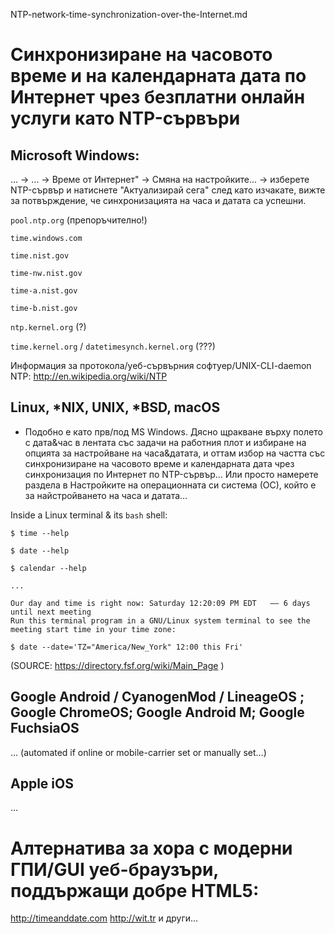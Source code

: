 NTP-network-time-synchronization-over-the-Internet.md

# Синхронизиране на часовото време и на календарната дата по Интернет чрез безплатни онлайн услуги като NTP-сървъри

## Microsoft Windows:

... -> ... -> Време от Интернет" -> Смяна на настройките... -> изберете NTP-сървър и натиснете "Актуализирай сега" след като изчакате, вижте за потвърждение, че синхронизацията на часа и датата са успешни.

`pool.ntp.org`
(препоръчително!)

`time.windows.com`

`time.nist.gov`

`time-nw.nist.gov`

`time-a.nist.gov`

`time-b.nist.gov`

`ntp.kernel.org` (?)

`time.kernel.org` / `datetimesynch.kernel.org`
(???)

Информация за протокола/уеб-сървърния софтуер/UNIX-CLI-daemon NTP:
http://en.wikipedia.org/wiki/NTP

## Linux, \*NIX, UNIX, \*BSD, macOS

* Подобно е като прв/под MS Windows. Дясно щракване върху полето с дата&час в лентата със задачи на работния плот и избиране на опцията за настройване на часа&датата, и оттам избор на частта със синхронизиране на часовото време и календарната дата чрез синхронизация по Интернет по NTP-сървър...
Или просто намерете раздела в Настройките на операционната си система (ОС), който е за найстройването на часа и датата...

Inside a Linux terminal & its `bash` shell:

`$ time --help`

`$ date --help`

`$ calendar --help`

` ... `

````
Our day and time is right now: Saturday 12:20:09 PM EDT   —— 6 days until next meeting
Run this terminal program in a GNU/Linux system terminal to see the meeting start time in your time zone:

$ date --date='TZ="America/New_York" 12:00 this Fri'
````
(SOURCE: https://directory.fsf.org/wiki/Main_Page )

## Google Android / CyanogenMod / LineageOS ; Google ChromeOS; Google Android M; Google FuchsiaOS
... (automated if online or mobile-carrier set or manually set...)

## Apple iOS
...

# Алтернатива за хора с модерни ГПИ/GUI уеб-браузъри, поддържащи добре HTML5:

http://timeanddate.com
http://wit.tr
и други...
